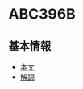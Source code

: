 # ABC396B

## 基本情報

- [本文](https://atcoder.jp/contests/abc396/tasks/abc396_b)
- [解説](https://atcoder.jp/contests/abc396/editorial/12389)
